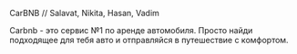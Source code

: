 CarBNB
// Salavat, Nikita, Hasan, Vadim

Carbnb - это сервис №1 по аренде автомобиля. Просто найди подходящее для тебя авто и отправляйся в путешествие с комфортом.


